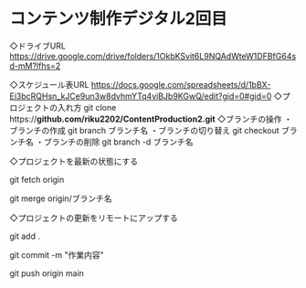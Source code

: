 # コンテンツ制作デジタル2回目
◇ドライブURL
https://drive.google.com/drive/folders/1OkbKSvit6L9NQAdWteW1DFBfG64sd-mM?lfhs=2

◇スケジュール表URL
https://docs.google.com/spreadsheets/d/1bBX-Ei3bcRQHsn_kJCe9un3w8dvhmYTq4viBJb9KGwQ/edit?gid=0#gid=0
◇プロジェクトの入れ方
git clone https://**github.com/riku2202/ContentProduction2.git**
◇ブランチの操作
・ブランチの作成
git branch ブランチ名
・ブランチの切り替え
git checkout ブランチ名
・ブランチの削除
git branch -d ブランチ名

◇プロジェクトを最新の状態にする

git fetch origin

git merge origin/ブランチ名

◇プロジェクトの更新をリモートにアップする

git add .

git commit -m "作業内容"

git push origin main
